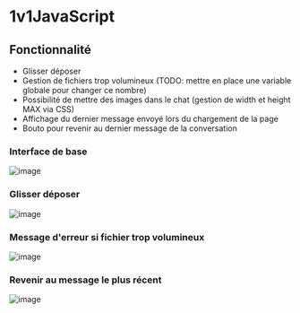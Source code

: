 # 1v1JavaScript
## Fonctionnalité
- Glisser déposer
- Gestion de fichiers trop volumineux (TODO: mettre en place une variable globale pour changer ce nombre)
- Possibilité de mettre des images dans le chat (gestion de width et height MAX via CSS)
- Affichage du dernier message envoyé lors du chargement de la page
- Bouto pour revenir au dernier message de la conversation

### Interface de base
![image](https://github.com/A1oneeee/1v1JavaScript/assets/116378179/5baca7ca-ea47-48c4-bd53-a1a4a7cd0d78)

### Glisser déposer
![image](https://github.com/A1oneeee/1v1JavaScript/assets/116378179/ec48da3c-4315-4301-bbad-b6d20276deda)

### Message d'erreur si fichier trop volumineux
![image](https://github.com/A1oneeee/1v1JavaScript/assets/116378179/19f97654-0404-40bb-ae38-2fe38c24c714)

### Revenir au message le plus récent
![image](https://github.com/A1oneeee/1v1JavaScript/assets/116378179/de75f271-d95e-4f4b-9971-3f72037ef26e)
